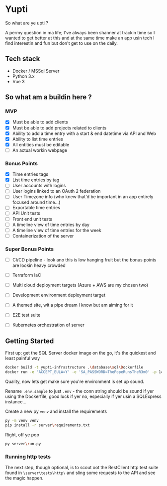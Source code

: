 # Yupti
So what are ye upti ?  

A permy question in ma life; I've always been shanner at trackin time so I wanted to get better at this and at the same time make an app usin tech I find interestin and fun but don't get to use on the daily.  

## Tech stack

- Docker / MSSql Server
- Python 3.x
- Vue 3

## So what am a buildin here ?

### MVP
- [X] Must be able to add clients
- [X] Must be able to add projects related to clients
- [X] Ability to add a time entry with a start & end datetime via API and Web
- [X] Ability to list time entries
- [X] All entities must be editable
- [ ] An actual workin webpage

### Bonus Points
- [X] Time entries tags
- [X] List time entries by tag
- [ ] User accounts with logins
- [ ] User logins linked to an OAuth 2 federation
- [ ] User Timezone info (who knew that'd be important in an app entirely focused around time...)
- [ ] Exportable time entries
- [ ] API Unit tests
- [ ] Front end unit tests
- [ ] A timeline view of time entries by day
- [ ] A timeline view of time entries for the week
- [ ] Containerization of the server

### Super Bonus Points
- [ ] CI/CD pipeline - look ano this is low hanging fruit but the bonus points are lookin heavy crowded
- [ ] Terraform IaC
- [ ] Multi cloud deployment targets (Azure + AWS are my chosen two)
- [ ] Development environment deployment target
- [ ] A themed site, wit a pipe dream I know but am aiming for it
- [ ] E2E test suite
- [ ] Kubernetes orchestration of server


## Getting Started

First up; get the SQL Server docker image on the go, it's the quickest and least painful way 
```bash
docker build -t yupti-infrastructure .\database\sql\Dockerfile
docker run -e 'ACCEPT_EULA=Y' -e 'SA_PASSWORD=ThePopeRunsTheR3m0' -p 1433:1433 --name YuptiInfra -d yupti-infrastructure
```

Quality, now lets get make sure you're environment is set up sound.  

Rename `.env.sample` to just `.env` - the conn string should be sound if yer using the Dockerfile, good luck if yer no, especially if yer usin a SQLExpress instance...

Create a new py `venv` and install the requirements

```bash
py -m venv venv
pip install -r server\requirements.txt 
```

Right, off ye pop

```bash
py server\run.py
```


### Running http tests

The next step, though optional, is to scout oot the RestClient http test suite found in `\server\tests\http\` and sling some requests to the API and see the magic happen.